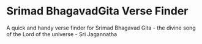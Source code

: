 # Srimad BhagavadGita Verse Finder

A quick and handy verse finder for Srimad Bhagavad Gita - the divine song of the Lord of the universe - Sri Jagannatha
